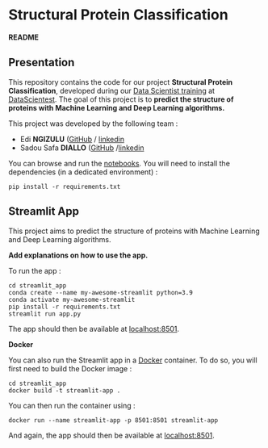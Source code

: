 # Structural Protein Classification 




**README**

## Presentation

This repository contains the code for our project **Structural Protein Classification**, developed during our [Data Scientist training](https://datascientest.com/en/data-scientist-course) at [DataScientest](https://datascientest.com/).
The goal of this project is to **predict the structure of proteins with Machine Learning and Deep Learning algorithms.**

This project was developed by the following team :

- Edi __NGIZULU__ ([GitHub](https://github.com/) / [linkedin](www.linkedin.com/in/edi-ngizulu-57256316a)
- Sadou Safa __DIALLO__ ([GitHub](https://github.com/) /[linkedin](https://www.linkedin.com/in/sadou-safa-diallo-a0839b49/)

You can browse and run the [notebooks](./notebooks). You will need to install the dependencies (in a dedicated environment) :

```
pip install -r requirements.txt
```

## Streamlit App
This project aims to predict the structure of proteins with Machine Learning and Deep Learning algorithms.

**Add explanations on how to use the app.**

To run the app :

```shell
cd streamlit_app
conda create --name my-awesome-streamlit python=3.9
conda activate my-awesome-streamlit
pip install -r requirements.txt
streamlit run app.py
```

The app should then be available at [localhost:8501](http://localhost:8501).

**Docker**

You can also run the Streamlit app in a [Docker](https://www.docker.com/) container. To do so, you will first need to build the Docker image :

```shell
cd streamlit_app
docker build -t streamlit-app .
```

You can then run the container using :

```shell
docker run --name streamlit-app -p 8501:8501 streamlit-app
```

And again, the app should then be available at [localhost:8501](http://localhost:8501).
